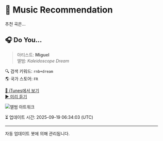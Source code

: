 
# 🎵 Music Recommendation

추천 곡은...

## 🎧 Do You...  
> 아티스트: **Miguel**  
> 앨범: _Kaleidoscope Dream_  

🔍 검색 키워드: `rnb+dream`  
🌎 국가 스토어: `FR`

[🔗 iTunes에서 보기](https://music.apple.com/fr/album/do-you/561579942?i=561579946&uo=4)  
[▶️ 미리 듣기](https://audio-ssl.itunes.apple.com/itunes-assets/AudioPreview125/v4/cf/1d/82/cf1d826b-3391-95de-8ae1-5b430a221436/mzaf_12076589553635299555.plus.aac.p.m4a)

![앨범 아트워크](https://is1-ssl.mzstatic.com/image/thumb/Music125/v4/f5/ac/ef/f5acefb7-1175-b6f9-082f-9fd287953627/886443634664.jpg/100x100bb.jpg)

⏳ 업데이트 시간: 2025-09-19 06:34:03 (UTC)

---
자동 업데이트 봇에 의해 관리됩니다.
